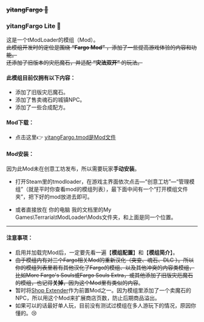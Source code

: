 ### ~~yitangFargo 💚~~
### yitangFargo Lite 💚
这是一个tModLoader的模组（Mod）。  
~~此模组开发时的定位是围绕 **“Fargo Mod”** ，添加了一些提高游戏体验的内容和功能。  
还添加了旧版本的灾厄魔石，并适配 **“灾法双开”** 的玩法。~~

#### 此模组目前仅拥有以下内容：
*  添加了旧版灾厄魔石。
*  添加了售卖魂石的城镇NPC。
*  添加了一些合成配方。

#### Mod下载：
*  点击这里👉 [yitangFargo.tmod是Mod文件](https://github.com/yitang1/yitangFargo/releases)

#### Mod安装：
因为此Mod未在创意工坊发布，所以需要玩家**手动安装**。

* 打开Steam里的tmodloader，在游戏主界面依次点击—“创意工坊”—“管理模组”（就是平时你查看mod的模组列表），最下面中间有一个“打开模组文件夹”，把下好的mod放进去即可。

* 或者直接放在 你的电脑 我的文档里的My Games\Terraria\tModLoader\Mods文件夹，和上面是同一个位置。

---
#### 注意事项：
* 启用并加载完Mod后，一定要先看一遍【**模组配置**】和【**模组简介**】。
* ~~由于模组内有对三个Fargo相关Mod的重新汉化（突变、魂石、DLC ）。所以你的模组列表里若有其他汉化了Fargo的模组、以及其他冲突的内容类模组，比如More Fargo's Souls或Fargo Souls Extra，或其他添加了旧版灾厄魔石的模组，也记得**关掉**，因为这个Mod里有类似的内容~~。
* 暂时将[Shop Extender](https://steamcommunity.com/sharedfiles/filedetails/?id=3012051615)作为前置Mod之一。因为模组里添加了一个卖魔石的NPC，所以用这个Mod来扩展商店页数，防止后期商品溢出。
* 如果可以的话最好单人玩，目前没有测试过模组在多人游玩下的情况，原因你懂的。😢
